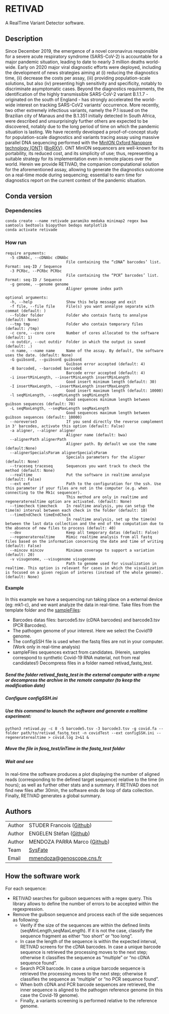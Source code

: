 # RETIVAD
A RealTime Variant Detector software.

## Description
Since December 2019, the emergence of a novel coronavirus responsible for a severe acute respiratory syndrome (SARS-CoV-2) is accountable for a major pandemic situation, leading to date to nearly 3 million deaths world-wide. Early on 2020 major viral diagnostic efforts were deployed, including the development of news strategies aiming at (i) reducing the diagnostics time, (ii) decrease the costs per assay, (iii) providing population-scale solutions, but also (iv) presenting high sensitivity and specificity, notably to discriminate asymptomatic cases.
Beyond the diagnostics requirements, the identification of the highly transmissible SARS-CoV-2 variant B.1.1.7 - originated on the south of England - has strongly accelerated the world-wide interest on tracking SARS-CoV2 variants’ occurrence. More recently, two other extremely infectious variants, namely the P.1 issued on the Brazilian city of Manaus and the B.1.351 initially detected In South Africa, were described and unsurprisingly further others are expected to be discovered, notably due to the long period of time on which the pandemic situation is lasting.
We have recently developed a proof-of-concept study for population-scale diagnostics and variants tracing assay using massive parallel DNA sequencing performed with the [MinION Oxford Nanopore technology (ONT)](https://nanoporetech.com/) ([BioRXV](https://nanoporetech.com/)). ONT MinION sequencers are well-known for its portability, its reduced cost, and its simplicity of use; thus, representing a suitable strategy for its implementation even in remote places over the world. 
Herein we provide RETIVAD, the companion computational solution for the aforementioned assay, allowing to generate the diagnostics outcome on a real-time mode during sequencing; essential to earn time for diagnostics report on the current context of the pandemic situation.

## Conda version
### Dependencies

```
conda create --name retivade paramiko medaka minimap2 regex bwa samtools bedtools biopython bedops matplotlib
conda activate retivade
```

### How run

```
require arguments:
  -5 cDNAbc, --cDNAbc cDNAbc
                           File containing the “cDNA” barcodes’ list. Format: seq-ID / Sequence
  -3 PCRbc, --PCRbc PCRbc
                           File containing the “PCR” barcodes’ list. Format: seq-ID / Sequence
  -g genome, --genome genome
                           Aligner genome index path
  ```
```
optional arguments:
  -h, --help               Show this help message and exit
  -f file, --file file     File(s) you want annalyse separate with commat (default: )
  --folder folder          Folder who contain fastq to annalyse (default: None)
  --tmp tmp                Folder who contain temporary files (default: /tmp)
  -c core, --core core     Number of cores allocated to the software (default: 1)
  -o outdir, --out outdir  Folder in which the output is saved (default: .)
  -n name, --name name     Name of the assay. By default, the software uses the date. (default: None)
  -G guibsonE, --guibsonE guibsonE
                           Guibson error accepted (default: 4)
  -B barcodeE, --barcodeE barcodeE
                           Barcode error accepted (default: 4)
  -i insertMinLength, --insertMinLength insertMinLength
                           Good insert minimum length (default: 30)
  -I insertMaxLength, --insertMaxLength insertMaxLength
                           Good insert maximum length (default: 10000)
  -l seqMinLength, --seqMinLength seqMinLength
                           Good sequences minimum length between guibson sequences (default: 70)
  -L seqMaxLength, --seqMaxLength seqMaxLength
                           Good sequences maximum length between guibson sequences (default: 10000)
  --noreverse3             If you send directly the reverse complement in 3' barcodes, activate this option (default: False)
  -a aligner, --aligner aligner
                           Aligner name (default: bwa)
  --alignerPath alignerPath
                           Aligner path. By default we use the name (default:None)
  --alignerSpecialsParam alignerSpecialsParam
                           Specials parameters for the aligner (default: None)
  --traceseq traceseq      Sequences you want track to check the method (default: None)
  --realtime               Put the software in realtime annalyse (default: False)
  --ext ext                Path to the configuration for the ssh. Use this parameter if your files are not in the computer (e.g. when connecting to the Mk1c sequencer).
                           This method are only in realtime and regeneraterealtime option are activated. (default: None)
  --timecheck timecheck    In realtime analysis, you can setup the time(m) interval between each check in the folder (default: 10)
  --timeEndCheck timeEndCheck
                           In realtime analysis, set up the time(m) between the last data collection and the end of the computation due to the absence of new files to process (default: 40)
  --dev                    Keep all temporary datas (default: False)
  --regeneraterealtime     Mimic realtime analysis from all fastq files based on the information concerning the date and time of writing (default: False)
  --mincov mincov          Minimum coverage to support a variation (default: 20)
  -v visugenome, --visugenome visugenome
                           Path to genome used for visualization in realtime. This option is relevant for cases in which the visualization is focused on a given region of interes (instead of the whole genome). (default: None)
  ```

#### Example
In this example we have a sequencing run taking place on a external device (eg: mk1-c), and we want analyze the data in real-time.
Take files from the template folder and the [sampleFiles](https://drive.google.com/file/d/1bDKZZvL6tbHQjnaILUaFdjGU_2jCxktY/view?usp=sharing):
- Barcodes datas files: barcode5.tsv (cDNA barcodes) and barcode3.tsv (PCR Barcodes).
- The pathogen genome of your interest. Here we select the Covid19 genome.
- The configSSH file is used when the fastq files are not in your computer. (Work only in real-time analysis)
- sampleFiles sequences extract from candidates. (Herein, samples correspond to synthetic Covid-19 RNA material, not from real candidates!) Decompress files in a folder named retivad_fastq_test.

##### Send the folder retivad_fastq_test in the external computer with a rsync or decompress the archive in the remote computer (to keep the modification date)
##### Configure configSSH.ini
##### Use this command to launch the software and generate a realtime experiment:
```
python3 retivad.py -c 8 -5 barcode5.tsv -3 barcode3.tsv -g covid.fa --folder path/to/retivad_fastq_test -n covidTest --ext configSSH.ini --regeneraterealtime > covid.log 2>&1 &
```
##### Move the file in fasq_test/inTime in the fastq_test folder
##### Wait and see
In real-time the software produces a plot displaying the number of aligned reads (corresponding to the defined target sequence) relative to the time (in hours); as well as further other stats and a summary.
If RETIVAD does not find new files after 30min, the software ends de loop of data collection. Finally, RETIVAD generates a global summary.

## Authors

|         |                                                                                               |
| ------- | --------------------------------------------------------------------------------------------- |
| Author  | STUDER Francois ([Github](https://github.com/studyfranco))                                    |
| Author  | ENGELEN Stéfan ([Github](https://github.com/sengelen))                                        |
| Author  | MENDOZA PARRA Marco ([Github](https://github.com/SysFate))                                    |
| Team    | [SysFate](https://www.sysfate.org/)                                                           |
| Email   | <mmendoza@genoscope.cns.fr>                                                                   |

## How the software work
For each sequence:
  - RETIVAD searches for guibson sequences with a regex query. This library allows to define the number of errors to be accepted within the regexpression.
  - Remove the guibson sequence and process each of the side sequences as following:
      - Verify if the size of the sequences are within the defined limits (seqMinLength,seqMaxLength). If it is not the case, classify the sequence fragment as either “too short” or “too long”.
      - In case the length of the sequence is within the expected interval, RETIVAD screens for the cDNA barcodes. In case a unique barcode sequence is retrieved the processing moves to the next step; otherwise it classifies the sequence as “multiple” or “no cDNA sequence found”.
      - Search PCR barcode. In case a unique barcode sequence is retrieved the processing moves to the next step; otherwise it classifies the sequence as “multiple” or “no PCR sequence found”.
      - When both cDNA and PCR barcode sequences are retrieved, the inner sequence is aligned to the pathogen reference genome (in this case the Covid-19 genome).
      - Finally, a variants screening is performed relative to the reference genome.
